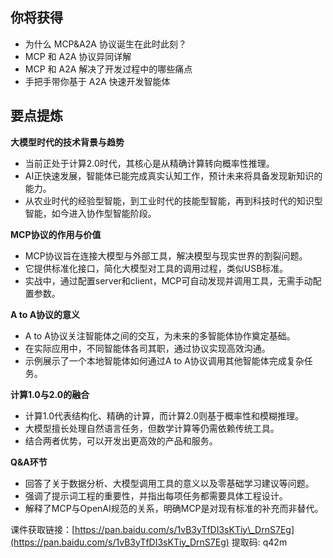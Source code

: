 ## 你将获得

- 为什么 MCP&amp;A2A 协议诞生在此时此刻？
- MCP 和 A2A 协议异同详解
- MCP 和 A2A 解决了开发过程中的哪些痛点
- 手把手带你基于 A2A 快速开发智能体

## 要点提炼

**大模型时代的技术背景与趋势**

- 当前正处于计算2.0时代，其核心是从精确计算转向概率性推理。
- AI正快速发展，智能体已能完成真实认知工作，预计未来将具备发现新知识的能力。
- 从农业时代的经验型智能，到工业时代的技能型智能，再到科技时代的知识型智能，如今进入协作型智能阶段。

**MCP协议的作用与价值**

- MCP协议旨在连接大模型与外部工具，解决模型与现实世界的割裂问题。
- 它提供标准化接口，简化大模型对工具的调用过程，类似USB标准。
- 实战中，通过配置server和client，MCP可自动发现并调用工具，无需手动配置参数。

**A to A协议的意义**

- A to A协议关注智能体之间的交互，为未来的多智能体协作奠定基础。
- 在实际应用中，不同智能体各司其职，通过协议实现高效沟通。
- 示例展示了一个本地智能体如何通过A to A协议调用其他智能体完成复杂任务。

**计算1.0与2.0的融合**

- 计算1.0代表结构化、精确的计算，而计算2.0则基于概率性和模糊推理。
- 大模型擅长处理自然语言任务，但数学计算等仍需依赖传统工具。
- 结合两者优势，可以开发出更高效的产品和服务。

**Q&amp;A环节**

- 回答了关于数据分析、大模型调用工具的意义以及零基础学习建议等问题。
- 强调了提示词工程的重要性，并指出每项任务都需要具体工程设计。
- 解释了MCP与OpenAI规范的关系，明确MCP是对现有标准的补充而非替代。

课件获取链接：[https://pan.baidu.com/s/1vB3yTfDI3sKTiy\_DrnS7Eg](https://pan.baidu.com/s/1vB3yTfDI3sKTiy_DrnS7Eg) 提取码: q42m